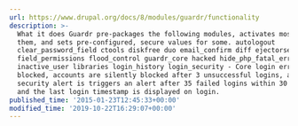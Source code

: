 ```yaml
---
url: https://www.drupal.org/docs/8/modules/guardr/functionality
description: >-
  What it does Guardr pre-packages the following modules, activates most of
  them, and sets pre-configured, secure values for some. autologout
  clear_password_field ctools diskfree duo email_confirm diff ejectorseat
  field_permissions flood_control guardr_core hacked hide_php_fatal_error
  inactive_user libraries login_history login_security - Core login errors are
  blocked, accounts are silently blocked after 3 unsuccessful logins, an ongoing
  security alert is triggers an alert after 35 failed logins within 30 minutes,
  and the last login timestamp is displayed on login.
published_time: '2015-01-23T12:45:33+00:00'
modified_time: '2019-10-22T16:29:07+00:00'
---
```

